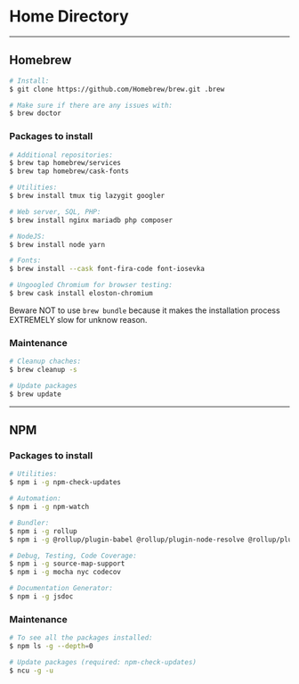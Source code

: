 # Home Directory

---

## Homebrew
```sh
# Install:
$ git clone https://github.com/Homebrew/brew.git .brew

# Make sure if there are any issues with:
$ brew doctor
```

### Packages to install
```sh
# Additional repositories:
$ brew tap homebrew/services
$ brew tap homebrew/cask-fonts

# Utilities:
$ brew install tmux tig lazygit googler

# Web server, SQL, PHP:
$ brew install nginx mariadb php composer

# NodeJS:
$ brew install node yarn

# Fonts:
$ brew install --cask font-fira-code font-iosevka

# Ungoogled Chromium for browser testing:
$ brew cask install eloston-chromium
```

Beware NOT to use `brew bundle` because it makes the installation process EXTREMELY slow for unknow reason.

### Maintenance
```sh
# Cleanup chaches:
$ brew cleanup -s

# Update packages
$ brew update
```

---

## NPM

### Packages to install
```sh
# Utilities:
$ npm i -g npm-check-updates

# Automation:
$ npm i -g npm-watch

# Bundler:
$ npm i -g rollup
$ npm i -g @rollup/plugin-babel @rollup/plugin-node-resolve @rollup/plugin-commonjs

# Debug, Testing, Code Coverage:
$ npm i -g source-map-support
$ npm i -g mocha nyc codecov

# Documentation Generator:
$ npm i -g jsdoc
```

### Maintenance
```sh
# To see all the packages installed:
$ npm ls -g --depth=0

# Update packages (required: npm-check-updates)
$ ncu -g -u
```
